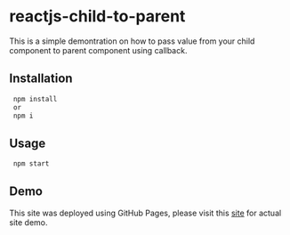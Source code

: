 # reactjs-child-to-parent
This is a simple demontration on how to pass value from your child component to parent component using callback.

## Installation
```bash
 npm install
 or
 npm i
```

## Usage
```bash
 npm start
```

## Demo
This site was deployed using GitHub Pages, please visit this [site](https://verge2015.github.io/reactjs-child-to-parent/) for actual site demo.

